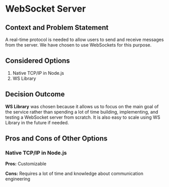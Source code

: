 # WebSocket Server

## Context and Problem Statement

A real-time protocol is needed to allow users to send and receive messages from the server. We have chosen to use WebSockets for this purpose.

## Considered Options
1. Native TCP/IP in Node.js
2. WS Library

## Decision Outcome

**WS Library** was chosen because it allows us to focus on the main goal of the service rather than spending a lot of time building, implementing, and testing a WebSocket server from scratch. It is also easy to scale using WS Library in the future if needed.

## Pros and Cons of Other Options

### Native TCP/IP in Node.js
**Pros:** Customizable

**Cons:** Requires a lot of time and knowledge about communication engineering
